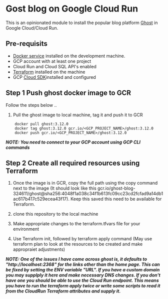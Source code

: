 <h1> Gost blog on Google Cloud Run </h1>
<p>This is an opinionated module to install the popular blog platform <a href="https://ghost.org" target="_blank" >Ghost</a> in Google Cloud/Cloud Run.</p>

## Pre-requisits

* [Docker service](https://docs.docker.com/desktop/windows/install/) installed on the development machine.
* GCP account with at least one project
* Cloud Run and Cloud SQL API's enabled
* [Terraform](https://www.terraform.io/downloads.html) installed on the machine 
* GCP [Cloud SDK](https://cloud.google.com/sdk/docs/install)installed and configured

## Step 1 Push ghost docker image to GCR

Follow the steps below ..
1. Pull the ghost image to local machine, tag it and push it to GCR

```
    docker pull ghost:3.12.0
    docker tag ghost:3.12.0 gcr.io/<GCP_PROJECT_NAME>/ghost:3.12.0
    docker push gcr.io/<GCP_PROJECT_NAME>/ghost:3.12.0
```

***NOTE: You need to connect to your GCP account using GCP CLI commands***

## Step 2 Create all required resources using Terraform

1. Once the image is in GCR, copy the full path using the copy command next to the image (It should look like this gcr.io/ghost-blog-324611/ghost@sha256:4048f1a038c34f1b613fc09cc23cd2fcfad9a14db1ac617b417c529ecea43f17). Keep this saved this need to be available for Terraform.

2. clone this repository to the local machine
3. Make appropriate changes to the terraform.tfvars file for your environment
4. Use Terraform init, followed by terraform apply command (May use terraform plan to look at the resources to be created and make appropraiet adjustments)

***NOTE: One of the issues I have come across ghost is, it defaults to "http://localhost:2368" for the links other than the home page. This can be fixed by setting the ENV variable "URL". If you have a custom domain you may supplply it here and make necessary DNS changes. If you don't have one you should be able to use the Cloud Run endpoint. This means you have to run the terraform apply twice or write some scripts to read it from the CloudRun Terraform attributes and supply it.***

